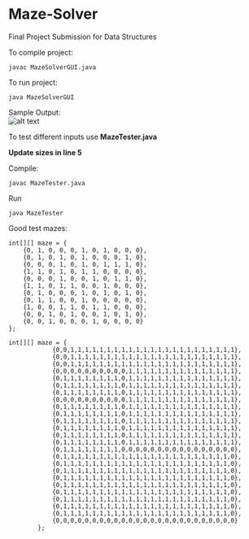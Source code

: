# Maze-Solver
Final Project Submission for Data Structures

To compile project: 
```
javac MazeSolverGUI.java
```

To run project: 
```
java MazeSolverGUI
```

Sample Output: </br>
![alt text](https://github.com/natt-n/Maze-Solver/blob/main/TestingResults/sample%20output.png "Sample Output")

To test different inputs use <b>MazeTester.java</b><br>

<b> Update sizes in line 5 </b><br>

Compile:
```
javac MazeTester.java
```
Run
```
java MazeTester
```

Good test mazes: 
```
int[][] maze = {
    {0, 1, 0, 0, 0, 1, 0, 1, 0, 0, 0},
    {0, 1, 0, 1, 0, 1, 0, 0, 0, 1, 0},
    {0, 0, 0, 1, 0, 1, 0, 1, 1, 1, 0},
    {1, 1, 0, 1, 0, 1, 1, 0, 0, 0, 0},
    {0, 0, 0, 1, 0, 0, 1, 0, 1, 1, 0},
    {1, 1, 0, 1, 1, 0, 0, 1, 0, 0, 0},
    {0, 1, 0, 0, 0, 1, 0, 1, 0, 1, 0},
    {0, 1, 1, 0, 0, 1, 0, 0, 0, 0, 0},
    {1, 0, 0, 1, 1, 0, 1, 1, 0, 0, 0},
    {0, 0, 1, 0, 1, 0, 0, 1, 0, 1, 0},
    {0, 0, 1, 0, 0, 0, 1, 0, 0, 0, 0}
};

int[][] maze = {
            {0,0,1,1,1,1,1,1,1,1,1,1,1,1,1,1,1,1,1,1,1,1,1,1,1},
            {0,0,1,1,1,1,1,1,1,1,1,1,1,1,1,1,1,1,1,1,1,1,1,1,1},
            {0,0,1,1,1,1,1,1,1,1,1,1,1,1,1,1,1,1,1,1,1,1,1,1,1},
            {0,0,0,0,0,0,0,0,0,0,1,1,1,1,1,1,1,1,1,1,1,1,1,1,1},
            {0,1,1,1,1,1,1,1,1,0,1,1,1,1,1,1,1,1,1,1,1,1,1,1,1},
            {0,1,1,1,1,1,1,1,1,0,1,1,1,1,1,1,1,1,1,1,1,1,1,1,1},
            {0,1,1,1,1,1,1,1,1,0,1,1,1,1,1,1,1,1,1,1,1,1,1,1,1},
            {0,0,0,0,0,0,0,0,0,0,1,1,1,1,1,1,1,1,1,1,1,1,1,1,1},
            {0,1,1,1,1,1,1,1,1,0,1,1,1,1,1,1,1,1,1,1,1,1,1,1,1},
            {0,1,1,1,1,1,1,1,1,0,1,1,1,1,1,1,1,1,1,1,1,1,1,1,1},
            {0,1,1,1,1,1,1,1,1,0,1,1,1,1,1,1,1,1,1,1,1,1,1,1,1},
            {0,1,1,1,1,1,1,1,1,0,1,1,1,1,1,1,1,1,1,1,1,1,1,1,1},
            {0,1,1,1,1,1,1,1,1,0,1,1,1,1,1,1,1,1,1,1,1,1,1,1,1},
            {0,1,1,1,1,1,1,1,1,0,1,1,1,1,1,1,1,1,1,1,1,1,1,1,1},
            {0,1,1,1,1,1,1,1,1,0,0,0,0,0,0,0,0,0,0,0,0,0,0,0,0},
            {0,1,1,1,1,1,1,1,1,1,1,1,1,1,1,1,1,1,1,1,1,1,1,1,0},
            {0,1,1,1,1,1,1,1,1,1,1,1,1,1,1,1,1,1,1,1,1,1,1,1,0},
            {0,1,1,1,1,1,1,1,1,1,1,1,1,1,1,1,1,1,1,1,1,1,1,1,0},
            {0,1,1,1,1,1,1,1,1,1,1,1,1,1,1,1,1,1,1,1,1,1,1,1,0},
            {0,1,1,1,1,1,1,1,1,1,1,1,1,1,1,1,1,1,1,1,1,1,1,1,0},
            {0,1,1,1,1,1,1,1,1,1,1,1,1,1,1,1,1,1,1,1,1,1,1,1,0},
            {0,1,1,1,1,1,1,1,1,1,1,1,1,1,1,1,1,1,1,1,1,1,1,1,0},
            {0,1,1,1,1,1,1,1,1,1,1,1,1,1,1,1,1,1,1,1,1,1,1,1,0},
            {0,1,1,1,1,1,1,1,1,1,1,1,1,1,1,1,1,1,1,1,1,1,1,1,0},
            {0,0,0,0,0,0,0,0,0,0,0,0,0,0,0,0,0,0,0,0,0,0,0,0,0}
        };
```
